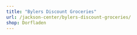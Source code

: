```yaml
---
title: "Bylers Discount Groceries"
url: /jackson-center/bylers-discount-groceries/
shop: Dorfladen
---
```

